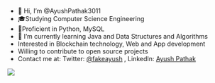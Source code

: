 - 👋 Hi, I’m @AyushPathak3011
- 🎓Studying Computer Science Engineering 
- 🌱Proficient in Python, MySQL
- 🌱 I’m currently learning Java and Data Structures and Algorithms
-  Interested in Blockchain technology, Web and App development
-  Willing to contribute to open source projects
-  Contact me at:  Twitter: [@fakeayush](https://twitter.com/fakeayush)
, LinkedIn: [Ayush Pathak](https://www.linkedin.com/in/ayushpathak-/)

<img src="https://github-readme-stats.vercel.app/api?username=AyushPathak3011&&show_icons=true&title_color=ffffff&icon_color=bb2acf&text_color=daf7dc&bg_color=151515">
<!---
AyushPathak3011/AyushPathak3011 is a ✨ special ✨ repository because its `README.md` (this file) appears on your GitHub profile.
You can click the Preview link to take a look at your changes.
--->
